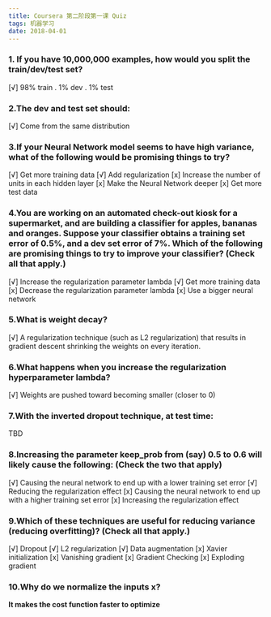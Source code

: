 ```yaml
---
title: Coursera 第二阶段第一课 Quiz
tags: 机器学习
date: 2018-04-01
---
```


### 1. If you have 10,000,000 examples, how would you split the train/dev/test set?
[√] 98% train . 1% dev . 1% test
### 2.The dev and test set should:
[√] Come from the same distribution
### 3.If your Neural Network model seems to have high variance, what of the following would be promising things to try?
[√] Get more training data
[√] Add regularization
[x] Increase the number of units in each hidden layer
[x] Make the Neural Network deeper
[x] Get more test data
### 4.You are working on an automated check-out kiosk for a supermarket, and are building a classifier for apples, bananas and oranges. Suppose your classifier obtains a training set error of 0.5%, and a dev set error of 7%. Which of the following are promising things to try to improve your classifier? (Check all that apply.)
[√] Increase the regularization parameter lambda
[√] Get more training data
[x] Decrease the regularization parameter lambda
[x] Use a bigger neural network
### 5.What is weight decay?
[√] A regularization technique (such as L2 regularization) that results in gradient descent shrinking the weights on every iteration.
### 6.What happens when you increase the regularization hyperparameter lambda?
[√] Weights are pushed toward becoming smaller (closer to 0)
### 7.With the inverted dropout technique, at test time:
TBD
### 8.Increasing the parameter keep_prob from (say) 0.5 to 0.6 will likely cause the following: (Check the two that apply)
[√] Causing the neural network to end up with a lower training set error
[√] Reducing the regularization effect
[x] Causing the neural network to end up with a higher training set error
[x] Increasing the regularization effect
### 9.Which of these techniques are useful for reducing variance (reducing overfitting)? (Check all that apply.)
[√] Dropout
[√] L2 regularization
[√] Data augmentation
[x] Xavier initialization
[x] Vanishing gradient
[x] Gradient Checking
[x] Exploding gradient

### 10.Why do we normalize the inputs x?

**It makes the cost function faster to optimize**

